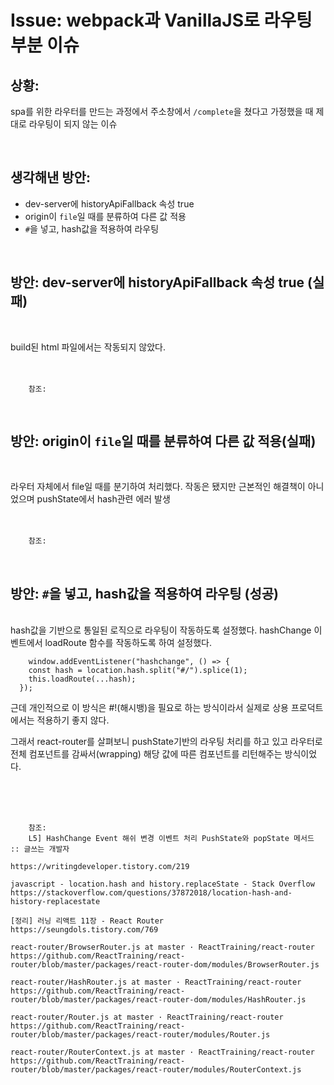 <!--
author: Dailyscat
purpose: issue arrange
rules:
 (1) 헤더와 문단사이
    <br/>
    <br/>
 (2) 코드가 작성되는 부분은 >로 정리
 (3) 참조는 해당 내용 바로 아래
    <br/>
    <br/>
 (4) 명령어는 bold
 (5) 방안은 ## 안의 과정은 ###
-->

# Issue: webpack과 VanillaJS로 라우팅 부분 이슈

## 상황:

spa를 위한 라우터를 만드는 과정에서 주소창에서 `/complete`을 쳤다고 가정했을 때 제대로 라우팅이 되지 않는 이슈

<br/>

## 생각해낸 방안:

- dev-server에 historyApiFallback 속성 true
- origin이 `file`일 때를 분류하여 다른 값 적용
- `#`을 넣고, hash값을 적용하여 라우팅

<br/>

## 방안: dev-server에 historyApiFallback 속성 true (실패)

<br/>

build된 html 파일에서는 작동되지 않았다.
<br/>
<br/>
<br/>

        참조:

<br/>

## 방안: origin이 `file`일 때를 분류하여 다른 값 적용(실패)

<br/>

라우터 자체에서 file일 때를 분기하여 처리했다. 작동은 됐지만 근본적인 해결책이 아니었으며 pushState에서 hash관련 에러 발생
<br/>
<br/>
<br/>

        참조:

<br/>

## 방안: `#`을 넣고, hash값을 적용하여 라우팅 (성공)

<br/>
  hash값을 기반으로 통일된 로직으로 라우팅이 작동하도록 설정했다.
  hashChange 이벤트에서 loadRoute 함수를 작동하도록 하여 설정했다.

```
    window.addEventListener("hashchange", () => {
    const hash = location.hash.split("#/").splice(1);
    this.loadRoute(...hash);
  });
```

근데 개인적으로 이 방식은 #!(해시뱅)을 필요로 하는 방식이라서 실제로 상용 프로덕트에서는 적용하기 좋지 않다.

그래서 react-router를 살펴보니 pushState기반의 라우팅 처리를 하고 있고 라우터로 전체 컴포넌트를 감싸서(wrapping) 해당 값에 따른 컴포넌트를 리턴해주는 방식이었다.

<br/>
<br/>
<br/>

        참조:
        L5] HashChange Event 해쉬 변경 이벤트 처리 PushState와 popState 메서드 :: 글쓰는 개발자

    https://writingdeveloper.tistory.com/219

    javascript - location.hash and history.replaceState - Stack Overflow
    https://stackoverflow.com/questions/37872018/location-hash-and-history-replacestate

    [정리] 러닝 리액트 11장 - React Router
    https://seungdols.tistory.com/769

    react-router/BrowserRouter.js at master · ReactTraining/react-router
    https://github.com/ReactTraining/react-router/blob/master/packages/react-router-dom/modules/BrowserRouter.js

    react-router/HashRouter.js at master · ReactTraining/react-router
    https://github.com/ReactTraining/react-router/blob/master/packages/react-router-dom/modules/HashRouter.js

    react-router/Router.js at master · ReactTraining/react-router
    https://github.com/ReactTraining/react-router/blob/master/packages/react-router/modules/Router.js

    react-router/RouterContext.js at master · ReactTraining/react-router
    https://github.com/ReactTraining/react-router/blob/master/packages/react-router/modules/RouterContext.js

<br/>
